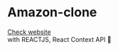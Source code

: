 # Amazon-clone
<a href="https://clone-ade69.web.app/">Check website</a> 
<br/>
with REACTJS, React Context API 🚀
